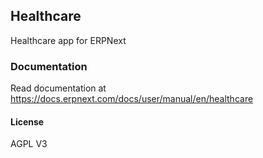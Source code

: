 ## Healthcare

Healthcare app for ERPNext


### Documentation

Read documentation at https://docs.erpnext.com/docs/user/manual/en/healthcare



#### License

AGPL V3
